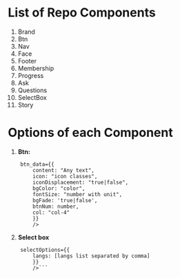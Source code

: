 # List of Repo Components
1. Brand
2. Btn
3. Nav
4. Face
5. Footer
6. Membership
7. Progress
8. Ask
9. Questions
10. SelectBox
11. Story
# Options of each Component
1. __Btn:__
```<Btn
    btn_data={{
        content: "Any text",
        icon: "icon classes",
        iconDisplacement: "true|false",
        bgColor: "color",
        fontSize: "number with unit",
        bgFade: 'true|false',
        btnNum: number,
        col: "col-4"
        }}
        />
```

2. **Select box**
```<SelectBox 
    selectOptions={{
        langs: [langs list separated by comma]
        }}
        />```
